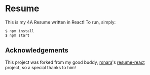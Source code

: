 # Resume
This is my 4A Resume written in React! To run, simply:
```
$ npm install
$ npm start
```

## Acknowledgements
This project was forked from my good buddy, [rsnara](https://github.com/rsnara)'s [resume-react](https://github.com/rsnara/resume-react) project, so a special thanks to him!
